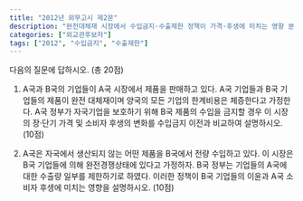 ```yaml
---
title: "2012년 외무고시 제2문"
description: "완전대체재 시장에서 수입금지·수출제한 정책이 가격·후생에 미치는 영향 분석 문제"
categories: ["외교관후보자"]
tags: ["2012", "수입금지", "수출제한"]
---
```


다음의 질문에 답하시오. (총 20점)

1) A국과 B국의 기업들이 A국 시장에서 제품을 판매하고 있다. A국 기업들과 B국 기업들의 제품이 완전 대체재이며 양국의 모든 기업의 한계비용은 체증한다고 가정한다. A국 정부가 자국기업을 보호하기 위해 B국 제품의 수입을 금지할 경우 이 시장의 장·단기 가격 및 소비자 후생의 변화를 수입금지 이전과 비교하여 설명하시오. (10점)

2) A국은 자국에서 생산되지 않는 어떤 제품을 B국에서 전량 수입하고 있다. 이 시장은 B국 기업들에 의해 완전경쟁상태에 있다고 가정하자. B국 정부는 기업들의 A국에 대한 수출량 일부를 제한하기로 하였다. 이러한 정책이 B국 기업들의 이윤과 A국 소비자 후생에 미치는 영향을 설명하시오. (10점)
